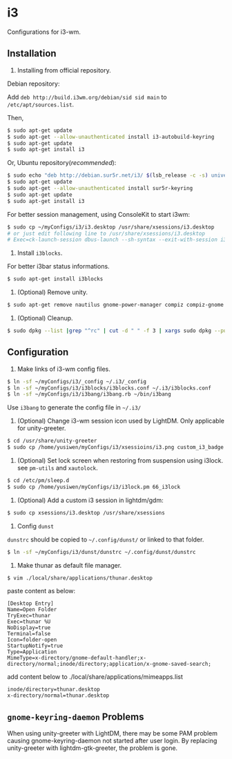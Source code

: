i3
==

Configurations for i3-wm.

Installation
------------

1. Installing from official repository.

  Debian repository:

  Add `deb http://build.i3wm.org/debian/sid sid main` to `/etc/apt/sources.list`.

  Then,
  ```sh
  $ sudo apt-get update
  $ sudo apt-get --allow-unauthenticated install i3-autobuild-keyring
  $ sudo apt-get update
  $ sudo apt-get install i3
  ```

  Or, Ubuntu repository(*recommended*):
  ```sh
  $ sudo echo "deb http://debian.sur5r.net/i3/ $(lsb_release -c -s) universe" >> /etc/apt/sources.list
  $ sudo apt-get update
  $ sudo apt-get --allow-unauthenticated install sur5r-keyring
  $ sudo apt-get update
  $ sudo apt-get install i3
  ```

  For better session management, using ConsoleKit to start i3wm:
  ```sh
  $ sudo cp ~/myConfigs/i3/i3.desktop /usr/share/xsessions/i3.desktop
  # or just edit following line to /usr/share/xsessions/i3.desktop
  # Exec=ck-launch-session dbus-launch --sh-syntax --exit-with-session i3
  ```

1. Install `i3blocks`.

  For better i3bar status informations.
  ```sh
  $ sudo apt-get install i3blocks
  ```

1. (Optional) Remove unity.
  ```sh
  $ sudo apt-get remove nautilus gnome-power-manager compiz compiz-gnome unity unity-* unity8* hud zeitgeist zeitgeist-core python-zeitgeist libzeitgeist* activity-log-manager-common gnome-control-center gnome-screenshot
  ```

1. (Optional) Cleanup.
  ```sh
  $ sudo dpkg --list |grep "^rc" | cut -d " " -f 3 | xargs sudo dpkg --purge
  ```

Configuration
-------------

1. Make links of i3-wm config files.
  ```sh
  $ ln -sf ~/myConfigs/i3/_config ~/.i3/_config
  $ ln -sf ~/myConfigs/i3/i3blocks/i3blocks.conf ~/.i3/i3blocks.conf
  $ ln -sf ~/myConfigs/i3/i3bang/i3bang.rb ~/bin/i3bang
  ```

  Use `i3bang` to generate the config file in `~/.i3/`

1. (Optional) Change i3-wm session icon used by LightDM. Only applicable for unity-greeter.
  ```sh
  $ cd /usr/share/unity-greeter
  $ sudo cp /home/yusiwen/myConfigs/i3/xsessioins/i3.png custom_i3_badge.png
  ```

1. (Optional) Set lock screen when restoring from suspension using i3lock.
   see `pm-utils` and `xautolock`.
  ```sh
  $ cd /etc/pm/sleep.d
  $ sudo cp /home/yusiwen/myConfigs/i3/i3lock.pm 66_i3lock
  ```

1. (Optional) Add a custom i3 session in lightdm/gdm:
  ```sh
  $ sudo cp xsessions/i3.desktop /usr/share/xsessions
  ```

1. Config `dunst`

  `dunstrc` should be copied to `~/.config/dunst/` or linked to that folder.
  ```sh
  $ ln -sf ~/myConfigs/i3/dunst/dunstrc ~/.config/dunst/dunstrc
  ```

1. Make thunar as default file manager.
  ```sh
  $ vim ./local/share/applications/thunar.desktop
  ```

  paste content as below:
  ```text
  [Desktop Entry]
  Name=Open Folder
  TryExec=thunar
  Exec=thunar %U
  NoDisplay=true
  Terminal=false
  Icon=folder-open
  StartupNotify=true
  Type=Application
  MimeType=x-directory/gnome-default-handler;x-directory/normal;inode/directory;application/x-gnome-saved-search;
  ```

  add content below to ./local/share/applications/mimeapps.list
  ```text
  inode/directory=thunar.desktop
  x-directory/normal=thunar.desktop
  ```

`gnome-keyring-daemon` Problems
-----------------------------

When using unity-greeter with LightDM, there may be some PAM problem causing gnome-keyring-daemon not started after user login. By replacing unity-greeter with lightdm-gtk-greeter, the problem is gone.
